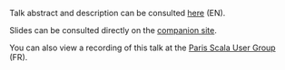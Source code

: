 Talk abstract and description can be consulted [here](./ABSTRACT_EN.md) (EN).

Slides can be consulted directly on the [companion site](https://nrinaudo.github.io/optics-from-the-ground-up/).

You can also view a recording of this talk at the [Paris Scala User Group](https://www.youtube.com/watch?v=553LqpTmeRE) (FR).
